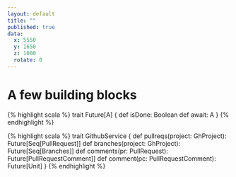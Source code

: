 ```yaml
---
layout: default
title: ""
published: true
data:
  x: 5550
  y: 1650
  z: 1000
  rotate: 0
---
```


# A few building blocks #

{% highlight scala %}
trait Future[A] {
  def isDone: Boolean
  def await: A
}
{% endhighlight %}

{% highlight scala %}
trait GithubService {
  def pullreqs(project: GhProject): Future[Seq[PullRequest]]
  def branches(project: GhProject): Future[Seq[Branches]]
  def comments(pr: PullRequest): Future[PullRequestComment]]
  def comment(pc: PullRequestComment): Future[Unit]
}
{% endhighlight %}
